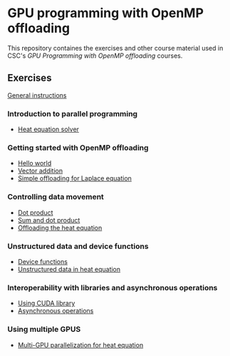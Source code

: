 # GPU programming with OpenMP offloading

This repository containes the exercises and other course material used in
CSC's *GPU Programming with OpenMP offloading* courses. 

## Exercises

[General instructions](exercise-instructions.md)

### Introduction to parallel programming

- [Heat equation solver](exercises/heat-cpu/)

### Getting started with OpenMP offloading

- [Hello world](exercises/hello-world/)
- [Vector addition](exercises/vector-sum/)
- [Simple offloading for Laplace equation](exercises/jacobi/)

### Controlling data movement

- [Dot product](exercises/dot-product/)
- [Sum and dot product](exercises/sum-dot/)
- [Offloading the heat equation](exercises/heat-equation/README-simple.md)

### Unstructured data and device functions

- [Device functions](exercises/gpu-functions/)
- [Unstructured data in heat equation](exercises/heat-equation/README-unstructured.md)

### Interoperability with libraries and asynchronous operations

- [Using CUDA library](exercises/device-ptr)
- [Asynchronous operations](exercises/async-operations)

### Using multiple GPUS

- [Multi-GPU parallelization for heat equation](exercises/heat-equation/README-multigpu.md)

